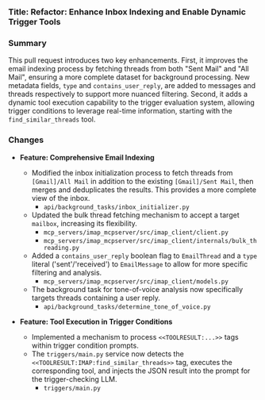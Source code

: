 ### Title: Refactor: Enhance Inbox Indexing and Enable Dynamic Trigger Tools

### Summary
This pull request introduces two key enhancements. First, it improves the email indexing process by fetching threads from both "Sent Mail" and "All Mail", ensuring a more complete dataset for background processing. New metadata fields, `type` and `contains_user_reply`, are added to messages and threads respectively to support more nuanced filtering. Second, it adds a dynamic tool execution capability to the trigger evaluation system, allowing trigger conditions to leverage real-time information, starting with the `find_similar_threads` tool.

### Changes

*   **Feature: Comprehensive Email Indexing**
    *   Modified the inbox initialization process to fetch threads from `[Gmail]/All Mail` in addition to the existing `[Gmail]/Sent Mail`, then merges and deduplicates the results. This provides a more complete view of the inbox.
        *   `api/background_tasks/inbox_initializer.py`
    *   Updated the bulk thread fetching mechanism to accept a target `mailbox`, increasing its flexibility.
        *   `mcp_servers/imap_mcpserver/src/imap_client/client.py`
        *   `mcp_servers/imap_mcpserver/src/imap_client/internals/bulk_threading.py`
    *   Added a `contains_user_reply` boolean flag to `EmailThread` and a `type` literal ('sent'/'received') to `EmailMessage` to allow for more specific filtering and analysis.
        *   `mcp_servers/imap_mcpserver/src/imap_client/models.py`
    *   The background task for tone-of-voice analysis now specifically targets threads containing a user reply.
        *   `api/background_tasks/determine_tone_of_voice.py`

*   **Feature: Tool Execution in Trigger Conditions**
    *   Implemented a mechanism to process `<<TOOLRESULT:...>>` tags within trigger condition prompts.
    *   The `triggers/main.py` service now detects the `<<TOOLRESULT:IMAP:find_similar_threads>>` tag, executes the corresponding tool, and injects the JSON result into the prompt for the trigger-checking LLM.
        *   `triggers/main.py` 